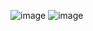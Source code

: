 ![image](https://github.com/Arthurking13/Ropa/assets/151756269/7474441f-ce81-4683-acb5-261583f3fc1e)
![image](https://github.com/Arthurking13/Ropa/assets/151756269/292ad539-a31b-407f-a4a7-cf295a513f77)

